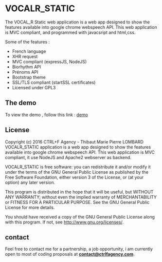# VOCALR_STATIC
The VOCAL_R Static web application is a web app designed to show the features available into google chrome webspeech API. This web application is MVC compliant, and programmed with javacsript and html,css. 

Some of the features :
* French language
* XHR request
* MVC compliant (expressJS, NodeJS)
* Biorhythm API
* Prénoms API
* Bootstrap theme
* SSL/TLS compliant (startSSL certificates)
* Licensed under GPL3

## The demo
To view the demo , follow this link : [demo]


## License
Copyright (c) 2016 CTRL+F Agency - Thibaut Marie Pierre LOMBARD
VOCALR_STATIC application is a web app designed to show the features available into google chrome webspeech API. This web application is MVC compliant, it use NodeJS and Apache2 webserver as backend. 

VOCALR_STATIC is free software: you can redistribute it and/or modify
it under the terms of the GNU General Public License as published by
the Free Software Foundation, either version 3 of the License, or
(at your option) any later version.

This program is distributed in the hope that it will be useful,
but WITHOUT ANY WARRANTY; without even the implied warranty of
MERCHANTABILITY or FITNESS FOR A PARTICULAR PURPOSE.  See the
GNU General Public License for more details.

You should have received a copy of the GNU General Public License
along with this program.  If not, see <http://www.gnu.org/licenses/>.

## contact
Feel free to contact me for a partnership, a job opportunity, i am currently open to most of coding proposals at **contact@ctrlfagency.com**.

[comment]: #
   [demo]: <https://vocal.ctrlfagency.com>
 

